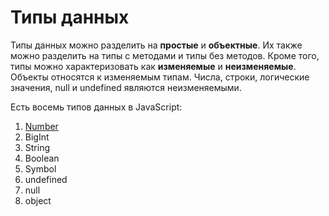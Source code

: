 # Типы данных

Типы данных можно разделить на **простые** и **объектные**. Их также можно разделить на типы с методами и типы без методов.
Кроме того, типы можно характеризовать как **изменяемые** и **неизменяемые**. Объекты относятся к изменяемым типам. Числа, строки, логические значения, null и undefined являются неизменяемыми.

Есть восемь типов данных в JavaScript:

1. [Number](./1_Number.md)
2. BigInt
3. String
4. Boolean
5. Symbol
6. undefined
7. null
8. object